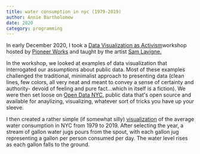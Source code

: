 ```yaml
---
title: water consumption in nyc (1979-2019)
author: Annie Bartholomew
date: 2020
category: programming
---
```

In early December 2020, I took a [Data Visualization as Activism](https://pioneerworks.org/classes/data-visualization-as-activism/)workshop hosted by [Pioneer Works](https://pioneerworks.org/) and taught by the artist [Sam Lavigne.](https://lav.io/)

In the workshop, we looked at examples of data visualization that interrogated our assumptions about public data. Most of these examples challenged the traditional, minimalist approach to presenting data (clean lines, few colors, all very neat and meant to convey a sense of certainty and authority- devoid of feeling and pure fact...which in itself is a fiction). We were then set loose on [Open Data NYC](https://opendata.cityofnewyork.us/), public data that's open source and available for anaylizing, visualizing, whatever sort of tricks you have up your sleeve.

I then created a rather simple (if somewhat silly) [visualization](https://ruddy-atlantic-sedum.glitch.me/) of the average water consumption in NYC from 1979 to 2019. After selecting the year, a stream of gallon water jugs pours from the spout, with each gallon jug representing a gallon per person consumed per day. The water level rises as each gallon falls to the ground.